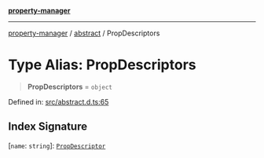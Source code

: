 [**property-manager**](../../README.md)

***

[property-manager](../../modules.md) / [abstract](../README.md) / PropDescriptors

# Type Alias: PropDescriptors

> **PropDescriptors** = `object`

Defined in: [src/abstract.d.ts:65](https://github.com/snowyu/property-manager.js/blob/875a648099d0c063400c33d31fea8b465b85b679/src/abstract.d.ts#L65)

## Index Signature

\[`name`: `string`\]: [`PropDescriptor`](PropDescriptor.md)
